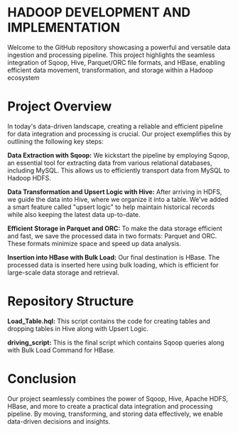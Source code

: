 # HADOOP DEVELOPMENT AND IMPLEMENTATION

Welcome to the GitHub repository showcasing a powerful and versatile data ingestion and processing pipeline. This project highlights the seamless integration of Sqoop, Hive, Parquet/ORC file formats, and HBase, enabling efficient data movement, transformation, and storage within a Hadoop ecosystem

# Project Overview
In today's data-driven landscape, creating a reliable and efficient pipeline for data integration and processing is crucial. Our project exemplifies this by outlining the following key steps:

**Data Extraction with Sqoop:** We kickstart the pipeline by employing Sqoop, an essential tool for extracting data from various relational databases, including MySQL. This allows us to efficiently transport data from MySQL to Hadoop HDFS.

**Data Transformation and Upsert Logic with Hive:** After arriving in HDFS, we guide the data into Hive, where we organize it into a table. We've added a smart feature called "upsert logic" to help maintain historical records while also keeping the latest data up-to-date.

**Efficient Storage in Parquet and ORC:** To make the data storage efficient and fast, we save the processed data in two formats: Parquet and ORC. These formats minimize space and speed up data analysis.

**Insertion into HBase with Bulk Load:** Our final destination is HBase. The processed data is inserted here using bulk loading, which is efficient for large-scale data storage and retrieval.

# Repository Structure

**Load_Table.hql:** This script contains the code for creating tables and dropping tables in Hive along with Upsert Logic.

**driving_script:** This is the final script which contains Sqoop queries along with Bulk Load Command for HBase. 

# Conclusion
Our project seamlessly combines the power of Sqoop, Hive, Apache HDFS, HBase, and more to create a practical data integration and processing pipeline. By moving, transforming, and storing data effectively, we enable data-driven decisions and insights.

